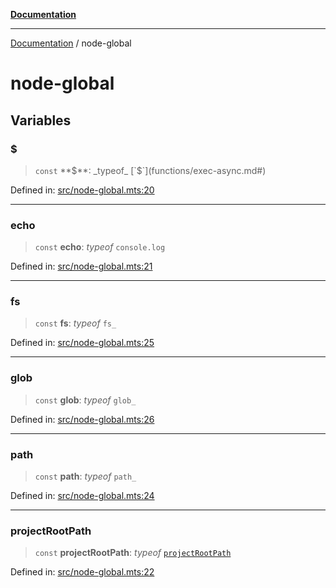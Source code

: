 [**Documentation**](README.md)

---

[Documentation](README.md) / node-global

# node-global

## Variables

### $

> `const` **$**: _typeof_ [`$`](functions/exec-async.md#)

Defined in: [src/node-global.mts:20](https://github.com/noshiro-pf/ts-repo-utils/blob/main/src/node-global.mts#L20)

---

### echo

> `const` **echo**: _typeof_ `console.log`

Defined in: [src/node-global.mts:21](https://github.com/noshiro-pf/ts-repo-utils/blob/main/src/node-global.mts#L21)

---

### fs

> `const` **fs**: _typeof_ `fs_`

Defined in: [src/node-global.mts:25](https://github.com/noshiro-pf/ts-repo-utils/blob/main/src/node-global.mts#L25)

---

### glob

> `const` **glob**: _typeof_ `glob_`

Defined in: [src/node-global.mts:26](https://github.com/noshiro-pf/ts-repo-utils/blob/main/src/node-global.mts#L26)

---

### path

> `const` **path**: _typeof_ `path_`

Defined in: [src/node-global.mts:24](https://github.com/noshiro-pf/ts-repo-utils/blob/main/src/node-global.mts#L24)

---

### projectRootPath

> `const` **projectRootPath**: _typeof_ [`projectRootPath`](project-root-path.md#projectrootpath)

Defined in: [src/node-global.mts:22](https://github.com/noshiro-pf/ts-repo-utils/blob/main/src/node-global.mts#L22)
